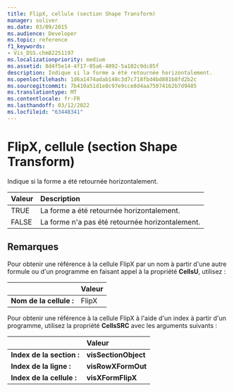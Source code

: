 ```yaml
---
title: FlipX, cellule (section Shape Transform)
manager: soliver
ms.date: 03/09/2015
ms.audience: Developer
ms.topic: reference
f1_keywords:
- Vis_DSS.chm82251197
ms.localizationpriority: medium
ms.assetid: 8d4f5e14-4f17-05a6-4092-5a102c9dc85f
description: Indique si la forme a été retournée horizontalement.
ms.openlocfilehash: 1d6a1474adab148c3d7c718fbd4bd881b8fd2b2c
ms.sourcegitcommit: 7b410a51d1e8c97e9cce8d4aa75074162b7d9485
ms.translationtype: MT
ms.contentlocale: fr-FR
ms.lasthandoff: 03/12/2022
ms.locfileid: "63448341"
---
```

# <a name="flipx-cell-shape-transform-section"></a>FlipX, cellule (section Shape Transform)

Indique si la forme a été retournée horizontalement.
  
|**Valeur**|**Description**|
|:-----|:-----|
| TRUE  <br/> | La forme a été retournée horizontalement. |
| FALSE  <br/> | La forme n'a pas été retournée horizontalement. |
   
## <a name="remarks"></a>Remarques

Pour obtenir une référence à la cellule FlipX par un nom à partir d'une autre formule ou d'un programme en faisant appel à la propriété **CellsU**, utilisez : 
  
||Valeur |
|:-----|:-----|
| **Nom de la cellule :**  <br/> | FlipX  <br/> |
   
Pour obtenir une référence à la cellule FlipX à l'aide d'un index à partir d'un programme, utilisez la propriété **CellsSRC** avec les arguments suivants : 
  
||Valeur |
|:-----|:-----|
| **Index de la section :**  <br/> |**visSectionObject** <br/> |
| **Index de la ligne :**  <br/> |**visRowXFormOut** <br/> |
| **Index de la cellule :**  <br/> |**visXFormFlipX** <br/> |
   

